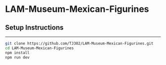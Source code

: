 # LAM-Museum-Mexican-Figurines


## Setup Instructions

---

```bash
git clone https://github.com/TJ302/LAM-Museum-Mexican-Figurines.git
cd LAM-Museum-Mexican-Figurines
npm install
npm run dev
```